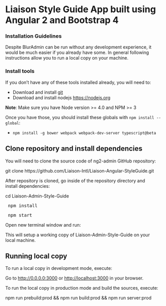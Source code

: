 
<h1>Liaison Style Guide App built using Angular 2 and Bootstrap 4 </h1>
<h3>Installation Guidelines</h3>
<p>Despite BlurAdmin can be run without any development experience, it would be much easier if you already have some. In general following instructions allow you to run a local copy on your&nbsp;machine.</p>
<h3 >Install&nbsp;tools</h3>
<p>If you don’t have any of these tools installed already, you will need&nbsp;to:</p>
<ul>
<li>Download and install <a href="https://git-scm.com/">git</a></li>
<li>Download and install nodejs <a href="https://nodejs.org">https://nodejs.org</a></li>
</ul>
<p><strong>Note</strong>: Make sure you have Node version &gt;= 4.0 and <span class="caps">NPM</span> &gt;=&nbsp;3</p>
<p>Once you have those, you should install these globals with <code>npm install --global</code>:</p>
<ul>
<li>
<pre><code class="lang-bash">npm install -g bower webpack webpack-dev-server typescript@beta
</code></pre>
</li>
</ul>
<h2 id="clone-repository-and-install-dependencies">Clone repository and install&nbsp;dependencies</h2>
<p>You will need to clone the source code of ng2-admin GitHub&nbsp;repository:</p>
git clone https://github.com/Liaison-Intl/Liaison-Angular-StyleGuide.git

<p>After repository is cloned, go inside of the repository directory and install&nbsp;dependencies:</p>
cd Liaison-Admin-Style-Guide
<pre> npm install</pre>
<pre> npm start</pre>
Open new terminal window and run: 
<p>This will setup a working copy of Liaison-Admin-Style-Guide on your local&nbsp;machine.</p>
<h2 id="running-local-copy">Running local&nbsp;copy</h2>
<p>To run a local copy in development mode,&nbsp;execute:</p>
<p>Go to <a href="http://0.0.0.0:3000">http://0.0.0.0:3000</a> or <a href="http://localhost:3000">http://localhost:3000</a> in your&nbsp;browser.</p>
<p>To run the local copy in production mode and build the sources,&nbsp;execute:</p>
npm run prebuild:prod &amp;&amp; npm run build:prod &amp;&amp; npm run server:prod

